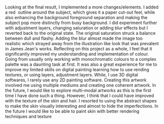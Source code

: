Looking at the final result, I implemented a more changes/elements. I added a red  outline around the subject, which gives it a paper cut-out feel, while also enhancing the background foreground separation and making the subject pop more distinctly from busy background. I did experiment further with adjustment layers, changing saturation or adding blur effects but I reverted back to the original state. The original saturation struck  a balance between dull and flashy. Adding the blur almost made the image too realistic which strayed away from the illustration like look that was prevalent in James Jean's works. 
Reflecting on this project as a whole, I feel that it significantly improved my understanding and implementation of colour. Going from usually only working with monochromatic colours to a complex palette was a daunting task at first. It was also a great experience for me to improve my limited skills on digital painting learning how to use rending textures, or using layers, adjustment layers. While, I use 3D digital softwares, I rarely use any 2D painting software. Creating this artwork involved me using multiple mediums and creating one coherent artwork. In the future, I would like to explore multi-modal artworks as this is the first time I have done such a thing. However, I think that I could have improved with the texture of the skin and hair. I resorted to using the abstract shapes to make the skin visually interesting and almost to hide the imperfections. In the future I would like to be able to paint skin with better rendering techniques and texture